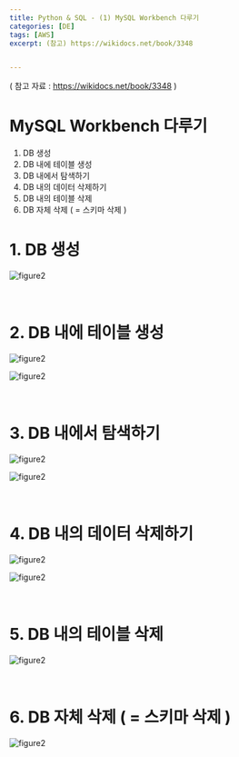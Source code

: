 ```yaml
---
title: Python & SQL - (1) MySQL Workbench 다루기
categories: [DE]
tags: [AWS]
excerpt: (참고) https://wikidocs.net/book/3348


---
```


<script src="https://cdn.mathjax.org/mathjax/latest/MathJax.js?config=TeX-AMS-MML_HTMLorMML" type="text/javascript"></script>

( 참고 자료 : https://wikidocs.net/book/3348 )

# MySQL Workbench 다루기

1. DB 생성
2. DB 내에 테이블 생성
3. DB 내에서 탐색하기
4. DB 내의 데이터 삭제하기
5. DB 내의 테이블 삭제
6. DB 자체 삭제 ( = 스키마 삭제 )



# 1. DB 생성

![figure2](/assets/img/DE/de192.png)

<br>

# 2. DB 내에 테이블 생성

![figure2](/assets/img/DE/de193.png)

![figure2](/assets/img/DE/de194.png)

<br>

# 3. DB 내에서 탐색하기

![figure2](/assets/img/DE/de195.png)

![figure2](/assets/img/DE/de196.png)

<br>

# 4. DB 내의 데이터 삭제하기

![figure2](/assets/img/DE/de197.png)

![figure2](/assets/img/DE/de198.png)

<br>

# 5. DB 내의 테이블 삭제

![figure2](/assets/img/DE/de199.png)

<br>

# 6. DB 자체 삭제 ( = 스키마 삭제 )

![figure2](/assets/img/DE/de200.png)